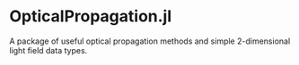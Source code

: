 # OpticalPropagation.jl

A package of useful optical propagation methods and simple 2-dimensional light field data types.
